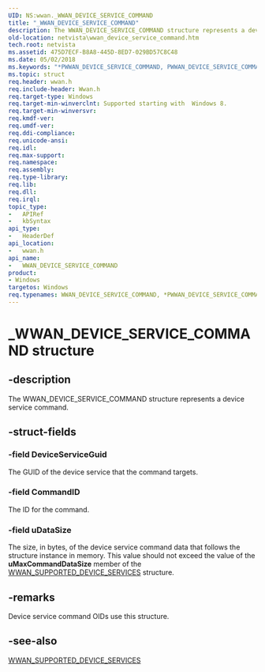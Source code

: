 ```yaml
---
UID: NS:wwan._WWAN_DEVICE_SERVICE_COMMAND
title: "_WWAN_DEVICE_SERVICE_COMMAND"
description: The WWAN_DEVICE_SERVICE_COMMAND structure represents a device service command.
old-location: netvista\wwan_device_service_command.htm
tech.root: netvista
ms.assetid: 475D7ECF-B8A8-445D-8ED7-029BD57C8C48
ms.date: 05/02/2018
ms.keywords: "*PWWAN_DEVICE_SERVICE_COMMAND, PWWAN_DEVICE_SERVICE_COMMAND, PWWAN_DEVICE_SERVICE_COMMAND structure pointer [Network Drivers Starting with Windows Vista], WWAN_DEVICE_SERVICE_COMMAND, WWAN_DEVICE_SERVICE_COMMAND structure [Network Drivers Starting with Windows Vista], _WWAN_DEVICE_SERVICE_COMMAND, netvista.wwan_device_service_command, wwan/PWWAN_DEVICE_SERVICE_COMMAND, wwan/WWAN_DEVICE_SERVICE_COMMAND"
ms.topic: struct
req.header: wwan.h
req.include-header: Wwan.h
req.target-type: Windows
req.target-min-winverclnt: Supported starting with  Windows 8.
req.target-min-winversvr: 
req.kmdf-ver: 
req.umdf-ver: 
req.ddi-compliance: 
req.unicode-ansi: 
req.idl: 
req.max-support: 
req.namespace: 
req.assembly: 
req.type-library: 
req.lib: 
req.dll: 
req.irql: 
topic_type:
-	APIRef
-	kbSyntax
api_type:
-	HeaderDef
api_location:
-	wwan.h
api_name:
-	WWAN_DEVICE_SERVICE_COMMAND
product:
- Windows
targetos: Windows
req.typenames: WWAN_DEVICE_SERVICE_COMMAND, *PWWAN_DEVICE_SERVICE_COMMAND
---
```


# _WWAN_DEVICE_SERVICE_COMMAND structure


## -description


The WWAN_DEVICE_SERVICE_COMMAND structure represents a device service command.


## -struct-fields




### -field DeviceServiceGuid

The GUID of the device service that the command targets.


### -field CommandID

The ID for the command.


### -field uDataSize

The size, in bytes, of the device service command data that follows the structure instance in memory. This value should not exceed the value of the <b>uMaxCommandDataSize</b> member of the <a href="https://msdn.microsoft.com/library/windows/hardware/hh831880">WWAN_SUPPORTED_DEVICE_SERVICES</a> structure.


## -remarks



Device service command OIDs use this structure.




## -see-also




<a href="https://msdn.microsoft.com/library/windows/hardware/hh831880">WWAN_SUPPORTED_DEVICE_SERVICES</a>
 

 

